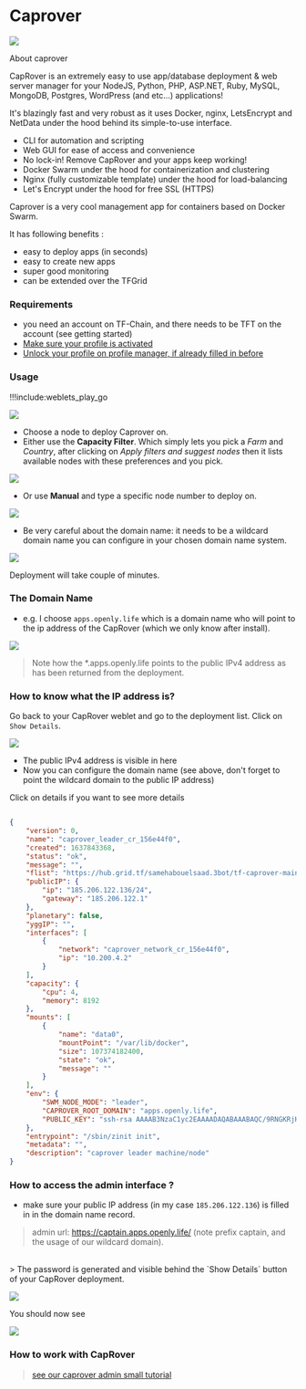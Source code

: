 # Caprover

![](img/caprover_1.png)

About caprover

CapRover is an extremely easy to use app/database deployment & web server manager for your NodeJS, Python, PHP, ASP.NET, Ruby, MySQL, MongoDB, Postgres, WordPress (and etc...) applications!

It's blazingly fast and very robust as it uses Docker, nginx, LetsEncrypt and NetData under the hood behind its simple-to-use interface.

- CLI for automation and scripting
- Web GUI for ease of access and convenience
- No lock-in! Remove CapRover and your apps keep working!
- Docker Swarm under the hood for containerization and clustering
- Nginx (fully customizable template) under the hood for load-balancing
- Let's Encrypt under the hood for free SSL (HTTPS)


Caprover is a very cool management app for containers based on Docker Swarm.

It has following benefits : 

- easy to deploy apps (in seconds)
- easy to create new apps
- super good monitoring
- can be extended over the TFGrid

### Requirements

- you need an account on TF-Chain, and there needs to be TFT on the account (see getting started)
- [Make sure your profile is activated](weblets_profile_manager)
- [Unlock your profile on profile manager, if already filled in before](profile_manager_unlock)

### Usage

!!!include:weblets_play_go

![](img/new_cap1.png)

- Choose a node to deploy Caprover on.
- Either use the **Capacity Filter**. Which simply lets you pick a *Farm* and *Country*, after clicking on *Apply filters and suggest nodes* then it lists available nodes with these preferences and you pick. 

![](img/new_cap2.png)   
    
- Or use **Manual** and type a specific node number to deploy on.

![](img/new_cap3.png)  

- Be very careful about the domain name: it needs to be a wildcard domain name you can configure in your chosen domain name system.

![](img/caprover_deploying.png)

Deployment will take couple of minutes.

### The Domain Name

- e.g. I choose ```apps.openly.life``` which is a domain name who will point to the ip address of the CapRover (which we only know after install).

![](img/domain_name_caprover_config.png)


> Note how the *.apps.openly.life points to the public IPv4 address as has been returned from the deployment.

### How to know what the IP address is?

Go back to your CapRover weblet and go to the deployment list. Click on `Show Details`.

![](img/caprover_detail_weblet.png)

- The public IPv4 address is visible in here
- Now you can configure the domain name (see above, don't forget to point the wildcard domain to the public IP address)

Click on details if you want to see more details

```json

{
    "version": 0,
    "name": "caprover_leader_cr_156e44f0",
    "created": 1637843368,
    "status": "ok",
    "message": "",
    "flist": "https://hub.grid.tf/samehabouelsaad.3bot/tf-caprover-main-a4f186da8d.flist",
    "publicIP": {
        "ip": "185.206.122.136/24",
        "gateway": "185.206.122.1"
    },
    "planetary": false,
    "yggIP": "",
    "interfaces": [
        {
            "network": "caprover_network_cr_156e44f0",
            "ip": "10.200.4.2"
        }
    ],
    "capacity": {
        "cpu": 4,
        "memory": 8192
    },
    "mounts": [
        {
            "name": "data0",
            "mountPoint": "/var/lib/docker",
            "size": 107374182400,
            "state": "ok",
            "message": ""
        }
    ],
    "env": {
        "SWM_NODE_MODE": "leader",
        "CAPROVER_ROOT_DOMAIN": "apps.openly.life",
        "PUBLIC_KEY": "ssh-rsa AAAAB3NzaC1yc2EAAAADAQABAAABAQC/9RNGKRjHvViunSOXhBF7EumrWvmqAAVJSrfGdLaVasgaYK6tkTRDzpZNplh3Tk1aowneXnZffygzIIZ82FWQYBo04IBWwFDOsCawjVbuAfcd9ZslYEYB3QnxV6ogQ4rvXnJ7IHgm3E3SZvt2l45WIyFn6ZKuFifK1aXhZkxHIPf31q68R2idJ764EsfqXfaf3q8H3u4G0NjfWmdPm9nwf/RJDZO+KYFLQ9wXeqRn6u/mRx+u7UD+Uo0xgjRQk1m8V+KuLAmqAosFdlAq0pBO8lEBpSebYdvRWxpM0QSdNrYQcMLVRX7IehizyTt+5sYYbp6f11WWcxLx0QDsUZ/J"
    },
    "entrypoint": "/sbin/zinit init",
    "metadata": "",
    "description": "caprover leader machine/node"
}
```

### How to access the admin interface ?

- make sure your public IP address (in my case ```185.206.122.136```) is filled in in the domain name record.

> admin url: https://captain.apps.openly.life/   (note prefix captain, and the usage of our wildcard domain).
<br> 
> The password is generated and visible behind the `Show Details` button of your CapRover deployment. 

![](img/caprover_login.png)

You should now see

![](img/captain_login+weblet_caprover_.png)

### How to work with CapRover

> [see our caprover admin small tutorial](weblets_caprover_admin)